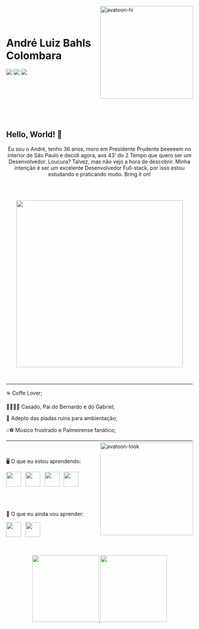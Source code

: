 <img align="right" width="250px" style="margin-top:-10px" src="https://i.ibb.co/dmcC2kr/avatoon-hi.png" alt="avatoon-hi" border="0">

</br>
</br>

<div dsplay="inline-block">
 <h1 align="left">André Luiz Bahls Colombara</h1>
<div>
  
<a href="https://www.linkedin.com/in/andrecolombara/" target="_blank"><img src="https://img.shields.io/badge/-LinkedIn-%230077B5?style=for-the-badge&logo=linkedin&logoColor=white" target="_blank"></a> 
<a href="https://instagram.com/colombara.andre" target="_blank"><img src="https://img.shields.io/badge/-Instagram-%23E4405F?style=for-the-badge&logo=instagram&logoColor=white" target="_blank"></a>
<a href = "mailto:colombara.andre@gmail.com"><img src="https://img.shields.io/badge/Gmail-D14836?style=for-the-badge&logo=gmail&logoColor=white" target="_blank"></a>
</div>
</div>

<br><br><br><br><br><br>

## Hello, World! 🚀
<p align="center">
  Eu sou o André, tenho 36 anos, moro em Presidente Prudente beeeeem no interior de São Paulo e decidi agora, aos 43' do 2 Tempo que quero ser um Desenvolvedor. Loucura? Talvez,   mas não vejo a hora de descobrir. Minha intenção é ser um excelente Desenvolvedor Full-stack, por isso estou estudando e praticando muito. Bring it on!
</p>

<br><br>

<p align="center">
  <img src="https://media.giphy.com/media/cXblnKXr2BQOaYnTni/giphy.gif" width="450">
</p>

<br><hr>

<div display="inline-block">
  <p align="left">☕ Coffe Lover;</p>
  <p align="left">👨‍👨‍👧‍👦 Casado, Pai do Bernardo e do Gabriel;</p>
  <p align="left">🤡 Adepto das piadas ruins para ambientação;</p>
  <p align="left">🎶⚽ Músico frustrado e Palmeirense fanático;</p>
  
</div>

<hr>

<div>
<img align="right" width="250px" style="margin-top:-10px" src="https://i.ibb.co/H7MFX0W/avatoon-look.png" alt="avatoon-look" border="0">
<br>
  <p>🖥️ O que eu estou aprendendo:</p>
  <img src="https://cdn.jsdelivr.net/gh/devicons/devicon/icons/html5/html5-original.svg" width="40"/>
 &nbsp;
  <img src="https://cdn.jsdelivr.net/gh/devicons/devicon/icons/css3/css3-original.svg" width="40"/>
 &nbsp;
  <img src="https://cdn.jsdelivr.net/gh/devicons/devicon/icons/javascript/javascript-original.svg" width="40"/>
 &nbsp;
  <img src="https://cdn.jsdelivr.net/gh/devicons/devicon/icons/git/git-original.svg" width="40"/>
<div>

<br><br>
  
<div>
  <p>📘 O que eu ainda vou aprender:</p>
   <img src="https://cdn.jsdelivr.net/gh/devicons/devicon/icons/react/react-original.svg" width="40"/>
 &nbsp;
   <img src="https://cdn.jsdelivr.net/gh/devicons/devicon/icons/nodejs/nodejs-original.svg" width="40"/>
<br><br>
<div>


##
<p align="center">
<a href="https://github.com/andrecolombara">
  <img height="180em" src="https://github-readme-stats-eight-theta.vercel.app/api?username=andrecolombara&show_icons=true&theme=algolia&include_all_commits=true&count_private=true"/>
  <img height="180em" src="https://github-readme-stats-eight-theta.vercel.app/api/top-langs/?username=andrecolombara&layout=compact&langs_count=8&theme=algolia"/>
</a>
</p>
